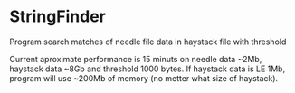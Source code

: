 # StringFinder
Program search matches of needle file data in haystack file with threshold

Current aproximate performance is 15 minuts on needle data ~2Mb, haystack data ~8Gb and threshold 1000 bytes.
If haystack data is LE 1Mb, program will use ~200Mb of memory (no metter what size of haystack).

